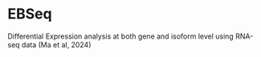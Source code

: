 # EBSeq
Differential Expression analysis at both gene and isoform level using RNA-seq data  (Ma et al, 2024)
